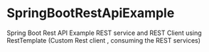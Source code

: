 # SpringBootRestApiExample
Spring Boot Rest API Example  REST service  and REST Client using RestTemplate (Custom Rest client , consuming the REST services)
